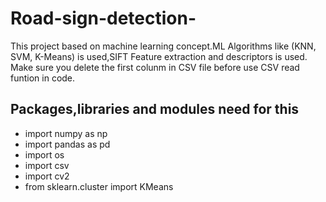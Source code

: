 # Road-sign-detection-
This project based on machine learning concept.ML Algorithms like (KNN, SVM, K-Means) is used,SIFT Feature extraction and descriptors is used.
Make sure you delete the first colunm in CSV file before use CSV read funtion in code.

<h2>Packages,libraries and modules need for this</h2>
<ul>
  <li>import numpy as np</li>
  <li>import pandas as pd</li>
  <li>import os</li>
  <li>import csv</li>
  <li>import cv2</li>
  <li>from sklearn.cluster import KMeans</li>
</ul>
